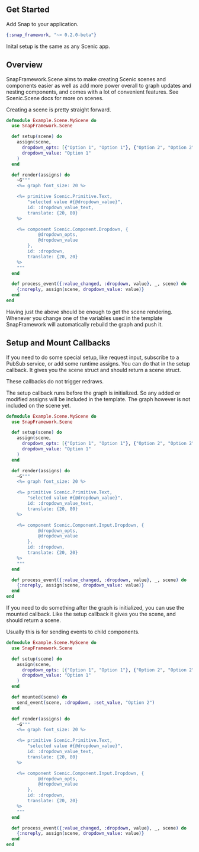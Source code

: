 ## Get Started

Add Snap to your application.

``` elixir
{:snap_framework, "~> 0.2.0-beta"}
```

Inital setup is the same as any Scenic app.

## Overview

  SnapFramework.Scene aims to make creating Scenic scenes and components easier as well as add more power overall to graph updates and nesting components,
  and comes with a lot of convenient features. See Scenic.Scene docs for more on scenes.

  Creating a scene is pretty straight forward.

  ``` elixir
  defmodule Example.Scene.MyScene do
    use SnapFramework.Scene

    def setup(scene) do
      assign(scene,
        dropdown_opts: [{"Option 1", "Option 1"}, {"Option 2", "Option 2"}, {"Option 3", "Option 3"}],
        dropdown_value: "Option 1"
      )
    end

    def render(assigns) do
      ~G"""
      <%= graph font_size: 20 %>

      <%= primitive Scenic.Primitive.Text,
          "selected value #{@dropdown_value}",
          id: :dropdown_value_text,
          translate: {20, 80}
      %>

      <%= component Scenic.Component.Dropdown, {
              @dropdown_opts,
              @dropdown_value
          },
          id: :dropdown,
          translate: {20, 20}
      %>
      """
    end

    def process_event({:value_changed, :dropdown, value}, _, scene) do
      {:noreply, assign(scene, dropdown_value: value)}
    end
  end
  ```

  Having just the above should be enough to get the scene rendering.
  Whenever you change one of the variables used in the template SnapFramework will automatically rebuild the graph and push it.

  ## Setup and Mount Callbacks

  If you need to do some special setup, like request input, subscribe to a PubSub service, or add some runtime assigns. You can do that in the setup callback.
  It gives you the scene struct and should return a scene struct.

  These callbacks do not trigger redraws.

  The setup callback runs before the graph is initialized. So any added or modified assigns will be included in the template.
  The graph however is not included on the scene yet.

  ``` elixir
  defmodule Example.Scene.MyScene do
    use SnapFramework.Scene

    def setup(scene) do
      assign(scene,
        dropdown_opts: [{"Option 1", "Option 1"}, {"Option 2", "Option 2"}, {"Option 3", "Option 3"}],
        dropdown_value: "Option 1"
      )
    end

    def render(assigns) do
      ~G"""
      <%= graph font_size: 20 %>

      <%= primitive Scenic.Primitive.Text,
          "selected value #{@dropdown_value}",
          id: :dropdown_value_text,
          translate: {20, 80}
      %>

      <%= component Scenic.Component.Input.Dropdown, {
              @dropdown_opts,
              @dropdown_value
          },
          id: :dropdown,
          translate: {20, 20}
      %>
      """
    end

    def process_event({:value_changed, :dropdown, value}, _, scene) do
      {:noreply, assign(scene, dropdown_value: value)}
    end
  end
  ```

  If you need to do something after the graph is initialized, you can use the mounted callback.
  Like the setup callback it gives you the scene, and should return a scene.

  Usually this is for sending events to child components.

  ``` elixir
  defmodule Example.Scene.MyScene do
    use SnapFramework.Scene

    def setup(scene) do
      assign(scene,
        dropdown_opts: [{"Option 1", "Option 1"}, {"Option 2", "Option 2"}, {"Option 3", "Option 3"}],
        dropdown_value: "Option 1"
      )
    end

    def mounted(scene) do
      send_event(scene, :dropdown, :set_value, "Option 2")
    end

    def render(assigns) do
      ~G"""
      <%= graph font_size: 20 %>

      <%= primitive Scenic.Primitive.Text,
          "selected value #{@dropdown_value}",
          id: :dropdown_value_text,
          translate: {20, 80}
      %>

      <%= component Scenic.Component.Input.Dropdown, {
              @dropdown_opts,
              @dropdown_value
          },
          id: :dropdown,
          translate: {20, 20}
      %>
      """
    end

    def process_event({:value_changed, :dropdown, value}, _, scene) do
      {:noreply, assign(scene, dropdown_value: value)}
    end
  end
  ```